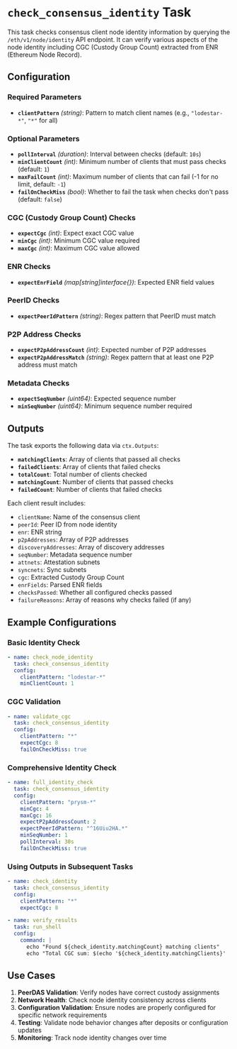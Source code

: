 # `check_consensus_identity` Task

This task checks consensus client node identity information by querying the `/eth/v1/node/identity` API endpoint. It can verify various aspects of the node identity including CGC (Custody Group Count) extracted from ENR (Ethereum Node Record).

## Configuration

### Required Parameters
- **`clientPattern`** *(string)*: Pattern to match client names (e.g., `"lodestar-*"`, `"*"` for all)

### Optional Parameters
- **`pollInterval`** *(duration)*: Interval between checks (default: `10s`)
- **`minClientCount`** *(int)*: Minimum number of clients that must pass checks (default: `1`)
- **`maxFailCount`** *(int)*: Maximum number of clients that can fail (-1 for no limit, default: `-1`)
- **`failOnCheckMiss`** *(bool)*: Whether to fail the task when checks don't pass (default: `false`)

### CGC (Custody Group Count) Checks
- **`expectCgc`** *(int)*: Expect exact CGC value
- **`minCgc`** *(int)*: Minimum CGC value required
- **`maxCgc`** *(int)*: Maximum CGC value allowed

### ENR Checks
- **`expectEnrField`** *(map[string]interface{})*: Expected ENR field values

### PeerID Checks
- **`expectPeerIdPattern`** *(string)*: Regex pattern that PeerID must match

### P2P Address Checks
- **`expectP2pAddressCount`** *(int)*: Expected number of P2P addresses
- **`expectP2pAddressMatch`** *(string)*: Regex pattern that at least one P2P address must match

### Metadata Checks
- **`expectSeqNumber`** *(uint64)*: Expected sequence number
- **`minSeqNumber`** *(uint64)*: Minimum sequence number required

## Outputs

The task exports the following data via `ctx.Outputs`:

- **`matchingClients`**: Array of clients that passed all checks
- **`failedClients`**: Array of clients that failed checks
- **`totalCount`**: Total number of clients checked
- **`matchingCount`**: Number of clients that passed checks
- **`failedCount`**: Number of clients that failed checks

Each client result includes:
- `clientName`: Name of the consensus client
- `peerId`: Peer ID from node identity
- `enr`: ENR string
- `p2pAddresses`: Array of P2P addresses
- `discoveryAddresses`: Array of discovery addresses
- `seqNumber`: Metadata sequence number
- `attnets`: Attestation subnets
- `syncnets`: Sync subnets
- `cgc`: Extracted Custody Group Count
- `enrFields`: Parsed ENR fields
- `checksPassed`: Whether all configured checks passed
- `failureReasons`: Array of reasons why checks failed (if any)

## Example Configurations

### Basic Identity Check
```yaml
- name: check_node_identity
  task: check_consensus_identity
  config:
    clientPattern: "lodestar-*"
    minClientCount: 1
```

### CGC Validation
```yaml
- name: validate_cgc
  task: check_consensus_identity
  config:
    clientPattern: "*"
    expectCgc: 8
    failOnCheckMiss: true
```

### Comprehensive Identity Check
```yaml
- name: full_identity_check
  task: check_consensus_identity
  config:
    clientPattern: "prysm-*"
    minCgc: 4
    maxCgc: 16
    expectP2pAddressCount: 2
    expectPeerIdPattern: "^16Uiu2HA.*"
    minSeqNumber: 1
    pollInterval: 30s
    failOnCheckMiss: true
```

### Using Outputs in Subsequent Tasks
```yaml
- name: check_identity
  task: check_consensus_identity
  config:
    clientPattern: "*"
    expectCgc: 8

- name: verify_results
  task: run_shell
  config:
    command: |
      echo "Found ${check_identity.matchingCount} matching clients"
      echo "Total CGC sum: $(echo '${check_identity.matchingClients}' | jq '[.[] | .cgc] | add')"
```

## Use Cases

1. **PeerDAS Validation**: Verify nodes have correct custody assignments
2. **Network Health**: Check node identity consistency across clients
3. **Configuration Validation**: Ensure nodes are properly configured for specific network requirements
4. **Testing**: Validate node behavior changes after deposits or configuration updates
5. **Monitoring**: Track node identity changes over time
